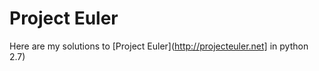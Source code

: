 Project Euler
=============

Here are my solutions to [Project Euler](http://projecteuler.net] in python 2.7)
